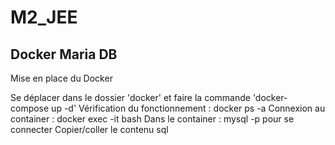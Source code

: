 # M2_JEE



## Docker Maria DB
Mise en place du Docker

Se déplacer dans le dossier 'docker' et faire la commande 'docker-compose up -d'
Vérification du fonctionnement : docker ps -a
Connexion au container : docker exec -it <ID CONTAINER> bash
Dans le container : mysql -p pour se connecter
Copier/coller le contenu sql